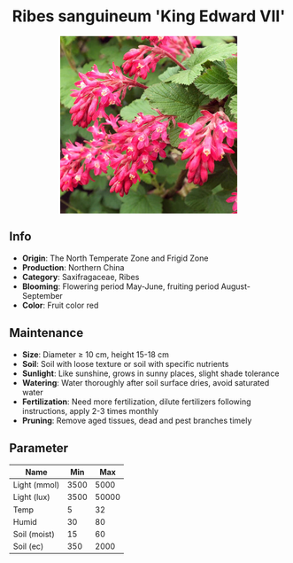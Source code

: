 <h1 align='center'>Ribes sanguineum 'King Edward VII'</h1>
<p align="center">
    <img 
        align='center'
        width='320'
        src="../images/ribes sanguineum king edward vii.png" 
        alt='Ribes sanguineum 'King Edward VII'' />
</p>

## Info

 - **Origin**: The North Temperate Zone and Frigid Zone
 - **Production**: Northern China
 - **Category**: Saxifragaceae, Ribes
 - **Blooming**: Flowering period May-June, fruiting period August-September
 - **Color**: Fruit color red

## Maintenance

 - **Size**: Diameter ≥ 10 cm, height 15-18 cm
 - **Soil**: Soil with loose texture or soil with specific nutrients
 - **Sunlight**: Like sunshine, grows in sunny places, slight shade tolerance
 - **Watering**: Water thoroughly after soil surface dries, avoid saturated water
 - **Fertilization**: Need more fertilization, dilute fertilizers following instructions, apply 2-3 times monthly
 - **Pruning**: Remove aged tissues, dead and pest branches timely

## Parameter

| Name         | Min  | Max   |
|--------------|------|-------|
| Light (mmol) | 3500 | 5000  |
| Light (lux)  | 3500 | 50000 |
| Temp         | 5    | 32    |
| Humid        | 30   | 80    |
| Soil (moist) | 15   | 60    |
| Soil (ec)    | 350  | 2000  |